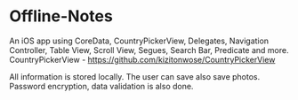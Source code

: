 # Offline-Notes

An iOS app using CoreData, CountryPickerView, Delegates, Navigation Controller, Table View, Scroll View, Segues, Search Bar, Predicate and more.
CountryPickerView - https://github.com/kizitonwose/CountryPickerView

All information is stored locally. The user can save also save photos. Password encryption, data validation is also done. 
